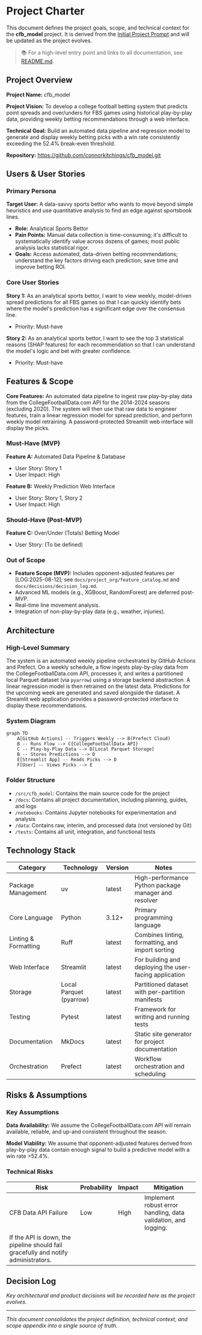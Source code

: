 # Project Charter

This document defines the project goals, scope, and technical context for the **cfb_model** project.
It is derived from the [Initial Project Prompt](../planning/initial_prompt.md) and will be updated as the
project evolves.

> 📚 For a high-level entry point and links to all documentation, see [README.md](../README.md).

## Project Overview

**Project Name:** cfb_model

**Project Vision:** To develop a college football betting system that predicts point spreads and
over/unders for FBS games using historical play-by-play data, providing weekly betting
recommendations through a web interface.

**Technical Goal:** Build an automated data pipeline and regression model to generate and display
weekly betting picks with a win rate consistently exceeding the 52.4% break-even threshold.

**Repository:** <https://github.com/connorkitchings/cfb_model.git>

## Users & User Stories

### Primary Persona

**Target User:** A data-savvy sports bettor who wants to move beyond simple heuristics and use
quantitative analysis to find an edge against sportsbook lines.

- **Role:** Analytical Sports Bettor
- **Pain Points:** Manual data collection is time-consuming; it's difficult to systematically
identify value across dozens of games; most public analysis lacks statistical rigor.
- **Goals:** Access automated, data-driven betting recommendations; understand the key factors
  driving each prediction; save time and improve betting ROI.

### Core User Stories

**Story 1:** As an analytical sports bettor, I want to view weekly, model-driven spread predictions
for all FBS games so that I can quickly identify bets where the model's prediction has a significant
edge over the consensus line.

- Priority: Must-have

**Story 2:** As an analytical sports bettor, I want to see the top 3 statistical reasons (SHAP
features) for each recommendation so that I can understand the model's logic and bet with greater
confidence.

- Priority: Must-have

## Features & Scope

**Core Features:** An automated data pipeline to ingest raw play-by-play data from the
CollegeFootballData.com API for the 2014-2024 seasons (excluding 2020). The system will then use
that raw data to engineer features, train a linear regression model for spread prediction, and
perform weekly model retraining. A password-protected Streamlit web interface will display the picks.

### Must-Have (MVP)

**Feature A:** Automated Data Pipeline & Database

- User Story: Story 1
- User Impact: High

**Feature B:** Weekly Prediction Web Interface

- User Story: Story 1, Story 2
- User Impact: High

### Should-Have (Post-MVP)

**Feature C:** Over/Under (Totals) Betting Model

- User Story: (To be defined)

### Out of Scope

- **Feature Scope (MVP):** Includes opponent-adjusted features per [LOG:2025-08-12]; see
  `docs/project_org/feature_catalog.md` and `docs/decisions/decision_log.md`.
- Advanced ML models (e.g., XGBoost, RandomForest) are deferred post-MVP.
- Real-time line movement analysis.
- Integration of non-play-by-play data (e.g., weather, injuries).

## Architecture

### High-Level Summary

The system is an automated weekly pipeline orchestrated by GitHub Actions and Prefect. On a
weekly schedule, a flow ingests play-by-play data from the CollegeFootballData.com API, processes
it, and writes a partitioned local Parquet dataset (via `pyarrow`) using a storage backend
abstraction. A linear regression model is then retrained on the latest data. Predictions for the
upcoming week are generated and saved alongside the dataset. A Streamlit web application provides a
password-protected interface to display these recommendations.

### System Diagram

```mermaid
graph TD
    A[GitHub Actions] -- Triggers Weekly --> B(Prefect Cloud)
    B -- Runs Flow --> C{CollegeFootballData API}
    C -- Play-by-Play Data --> D[Local Parquet Storage]
    B -- Stores Predictions --> D
    E[Streamlit App] -- Reads Picks --> D
    F[User] -- Views Picks --> E
```

### Folder Structure

- `/src/cfb_model`: Contains the main source code for the project
- `/docs`: Contains all project documentation, including planning, guides, and logs
- `/notebooks`: Contains Jupyter notebooks for experimentation and analysis
- `/data`: Contains raw, interim, and processed data (not versioned by Git)
- `/tests`: Contains all unit, integration, and functional tests

## Technology Stack

| Category | Technology | Version | Notes |
|----------|------------|---------|-------|
| Package Management | uv | latest | High-performance Python package manager and resolver |
| Core Language | Python | 3.12+ | Primary programming language |
| Linting & Formatting | Ruff | latest | Combines linting, formatting, and import sorting |
| Web Interface | Streamlit | latest | For building and deploying the user-facing application |
| Storage | Local Parquet (pyarrow) | latest | Partitioned dataset with per-partition manifests |
| Testing | Pytest | latest | Framework for writing and running tests |
| Documentation | MkDocs | latest | Static site generator for project documentation |
| Orchestration | Prefect | latest | Workflow orchestration and scheduling |

## Risks & Assumptions

### Key Assumptions

**Data Availability:** We assume the CollegeFootballData.com API will remain available, reliable,
and up-and consistent throughout the season.

**Model Viability:** We assume that opponent-adjusted features derived from play-by-play data
contain enough signal to build a predictive model with a win rate >52.4%.

### Technical Risks

| Risk | Probability | Impact | Mitigation |
|------|-------------|--------|------------|
| CFB Data API Failure | Low | High | Implement robust error handling, data validation, and logging.
If the API is down, the pipeline should fail gracefully and notify administrators. |

## Decision Log

*Key architectural and product decisions will be recorded here as the project evolves.*

---

*This document consolidates the project definition, technical context, and scope appendix into a
single source of truth.*
